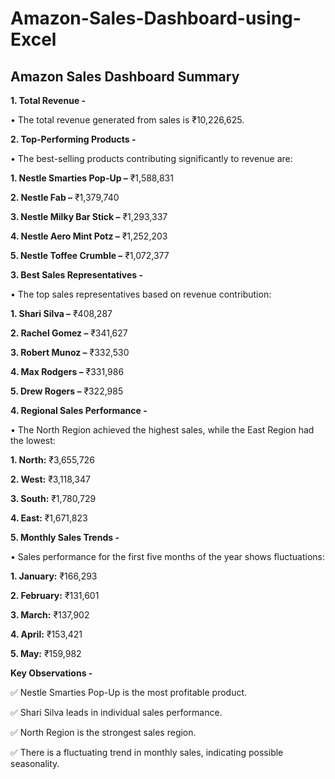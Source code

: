 # Amazon-Sales-Dashboard-using-Excel

## **Amazon Sales Dashboard Summary**

**1. Total Revenue -** 

• The total revenue generated from sales is ₹10,226,625.


**2. Top-Performing Products -** 

• The best-selling products contributing significantly to revenue are:

   **1.	Nestle Smarties Pop-Up –** ₹1,588,831

   **2.	Nestle Fab –** ₹1,379,740

   **3.	Nestle Milky Bar Stick –** ₹1,293,337
   
   **4.	Nestle Aero Mint Potz –** ₹1,252,203

   **5.	Nestle Toffee Crumble –** ₹1,072,377

**3. Best Sales Representatives -** 

• The top sales representatives based on revenue contribution:

   **1.	Shari Silva –** ₹408,287

   **2.	Rachel Gomez –** ₹341,627

   **3.	Robert Munoz –** ₹332,530

   **4.	Max Rodgers –** ₹331,986

   **5.	Drew Rogers –** ₹322,985

**4. Regional Sales Performance -**

•	The North Region achieved the highest sales, while the East Region had the lowest:

   **1.	North:** ₹3,655,726

   **2.	West:** ₹3,118,347

   **3.	South:** ₹1,780,729

   **4.	East:** ₹1,671,823

**5. Monthly Sales Trends -**

•	Sales performance for the first five months of the year shows fluctuations:

   **1.	January:** ₹166,293

   **2.	February:** ₹131,601

   **3.	March:** ₹137,902

   **4.	April:** ₹153,421

   **5.	May:** ₹159,982

**Key Observations -**

  ✅ Nestle Smarties Pop-Up is the most profitable product.
  
  ✅ Shari Silva leads in individual sales performance.
  
  ✅ North Region is the strongest sales region.
  
  ✅ There is a fluctuating trend in monthly sales, indicating possible seasonality.

